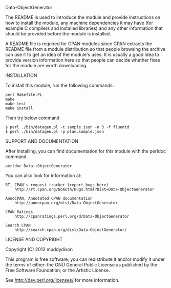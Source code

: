 Data-ObjectGenerator

The README is used to introduce the module and provide instructions on
how to install the module, any machine dependencies it may have (for
example C compilers and installed libraries) and any other information
that should be provided before the module is installed.

A README file is required for CPAN modules since CPAN extracts the README
file from a module distribution so that people browsing the archive
can use it to get an idea of the module's uses. It is usually a good idea
to provide version information here so that people can decide whether
fixes for the module are worth downloading.


INSTALLATION

To install this module, run the following commands:

	perl Makefile.PL
	make
	make test
	make install

Then try below command

	$ perl ./bin/datagen.pl -t sample.json -n 3 -f fluentd
	$ perl ./bin/datagen.pl -p plan.sample.json 

SUPPORT AND DOCUMENTATION

After installing, you can find documentation for this module with the
perldoc command.

    perldoc Data::ObjectGenerator

You can also look for information at:

    RT, CPAN's request tracker (report bugs here)
        http://rt.cpan.org/NoAuth/Bugs.html?Dist=Data-ObjectGenerator

    AnnoCPAN, Annotated CPAN documentation
        http://annocpan.org/dist/Data-ObjectGenerator

    CPAN Ratings
        http://cpanratings.perl.org/d/Data-ObjectGenerator

    Search CPAN
        http://search.cpan.org/dist/Data-ObjectGenerator/


LICENSE AND COPYRIGHT

Copyright (C) 2012 muddydixon

This program is free software; you can redistribute it and/or modify it
under the terms of either: the GNU General Public License as published
by the Free Software Foundation; or the Artistic License.

See http://dev.perl.org/licenses/ for more information.

